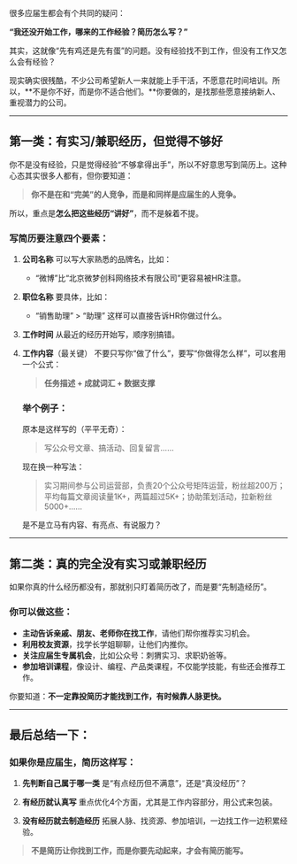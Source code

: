 
很多应届生都会有个共同的疑问：

**“我还没开始工作，哪来的工作经验？简历怎么写？”**

其实，这就像“先有鸡还是先有蛋”的问题。没有经验找不到工作，但没有工作又怎么会有经验？

现实确实很残酷，不少公司希望新人一来就能上手干活，不愿意花时间培训。所以，\*\*不是你不好，而是你不适合他们。\*\*你要做的，是找那些愿意接纳新人、重视潜力的公司。

---

## 第一类：**有实习/兼职经历，但觉得不够好**

你不是没有经验，只是觉得经验“不够拿得出手”，所以不好意思写到简历上。这种心态其实很多人都有，但你要知道：

> **你不是在和“完美”的人竞争，而是和同样是应届生的人竞争。**

所以，重点是**怎么把这些经历“讲好”**，而不是躲着不提。

### 写简历要注意四个要素：

1. **公司名称**
   可以写大家熟悉的品牌名，比如：

   * “微博”比“北京微梦创科网络技术有限公司”更容易被HR注意。

2. **职位名称**
   要具体，比如：

   * “销售助理” > “助理”
     这样可以直接告诉HR你做过什么。

3. **工作时间**
   从最近的经历开始写，顺序别搞错。

4. **工作内容**（最关键）
   不要只写你“做了什么”，要写“你做得怎么样”，可以套用一个公式：

   > **任务描述 + 成就词汇 + 数据支撑**

   ### 举个例子：

   原本是这样写的（平平无奇）：

   > 写公众号文章、搞活动、回复留言……

   现在换一种写法：

   > 实习期间参与公司运营部，负责20个公众号矩阵运营，粉丝超200万；平均每篇文章阅读量1K+，两篇超过5K+；协助策划活动，拉新粉丝5000+……

   是不是立马有内容、有亮点、有说服力？

---

## 第二类：**真的完全没有实习或兼职经历**

如果你真的什么经历都没有，那就别只盯着简历改了，而是要“先制造经历”。

### 你可以做这些：

* **主动告诉亲戚、朋友、老师你在找工作**，请他们帮你推荐实习机会。
* **利用校友资源**，找学长学姐聊聊，让他们内推你。
* **关注应届生专属机会**，比如公众号：刺猬实习、求职奶爸等。
* **参加培训课程**，像设计、编程、产品类课程，不仅能学技能，有些还会推荐工作。

你要知道：**不一定靠投简历才能找到工作，有时候靠人脉更快。**

---

## 最后总结一下：

### 如果你是应届生，简历这样写：

1. **先判断自己属于哪一类**
   是“有点经历但不满意”，还是“真没经历”？

2. **有经历就认真写**
   重点优化4个方面，尤其是工作内容部分，用公式来包装。

3. **没有经历就去制造经历**
   拓展人脉、找资源、参加培训，一边找工作一边积累经验。

> **不是简历让你找到工作，而是你要先动起来，才会有简历能写。**
